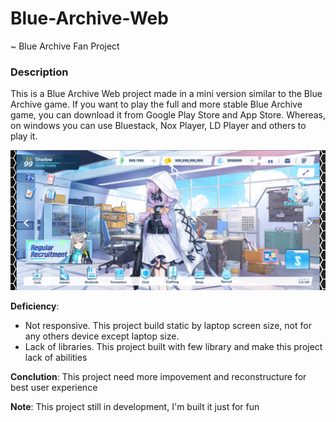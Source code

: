 # Blue-Archive-Web
~ Blue Archive Fan Project

### Description
This is a Blue Archive Web project made in a mini version similar to the Blue Archive game. If you want to play the full and more stable Blue Archive game, you can download it from Google Play Store and App Store. Whereas, on windows you can use Bluestack, Nox Player, LD Player and others to play it.

![Preview](.github/src/img/Preview01.png "Preview")

**Deficiency**:
* Not responsive. This project build static by laptop screen size, not for any others device except laptop size.
* Lack of libraries. This project built with few library and make this project lack of abilities

**Conclution**: This project need more impovement and reconstructure for best user experience

**Note**: This project still in development, I'm built it just for fun
